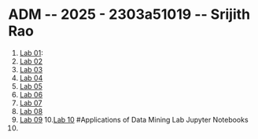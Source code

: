 # ADM -- 2025 - 2303a51019 -- Srijith Rao
1. [Lab 01](https://github.com/2303a51019/ADM/blob/main/DM_LAB01_2303A51019.ipynb):
2. [Lab 02]()
3. [Lab 03]()
4. [Lab 04]()
5. [Lab 05]()
6. [Lab 06]()
7. [Lab 07]()
8. [Lab 08]()
9. [Lab 09]()
10.[Lab 10]()
#Applications of Data Mining Lab Jupyter Notebooks
1.
